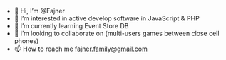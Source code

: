 - 👋 Hi, I’m @Fajner
- 👀 I’m interested in active develop software in JavaScript & PHP
- 🌱 I’m currently learning Event Store DB
- 💞️ I’m looking to collaborate on (multi-users games between close cell phones)
- 📫 How to reach me fajner.family@gmail.com

<!---
Fajner/Fajner is a ✨ special ✨ repository because its `README.md` (this file) appears on your GitHub profile.
You can click the Preview link to take a look at your changes.
--->
